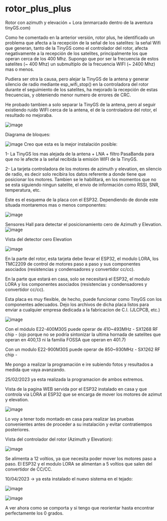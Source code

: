 # rotor_plus_plus
Rotor con azimuth y elevación + Lora (enmarcado dentro de la aventura tinyGS.com)

Como he comentado en la anterior versión, rotor plus, he identificado un problema que afecta a la recepción de la señal de los satelites: la señal Wifi que generan, tanto de la TinyGS como el controlador del rotor, afecta negativamente a la recepción de los satelites, principalmente los que operan cerca de los 400 Mhz.
Supongo que por ser la frecuencia de estos satelites (~ 400 Mhz) un submultiplo de la frecuencia WIFI (~ 2400 Mhz) mas o menos.

Pudiera ser otra la causa, pero alejar la TinyGS de la antena y generar silencio de radio mediante esp_wifi_stop() en la controladora del rotor durante el seguimiento de los satelites, ha mejorado la recepción de estas frecuencias, y obteniendo menor numero de errores de CRC.

He probado tambien a solo separar la TinyGS de la antena, pero al seguir existiendo ruido WIFI cerca de la antena, el de la controladora del rotor, el resultado no mejoraba.

![image](https://user-images.githubusercontent.com/48222471/219964735-e9b03ab3-8a8c-4862-ba71-bbfcd501dcd3.png)

Diagrama de bloques:

![image](https://user-images.githubusercontent.com/48222471/219963042-5a910ad9-36ba-454b-956b-77bf34b30299.png)
Creo que esta es la mejor instalación posible:

1- La TinyGS los mas alejada de la antena + LNA + filtro PasaBanda para que no le afecte a la señal recibida la emisión WIFI de la TinyGS.

2- La tarjeta controladora de los motores de azimuth y elevation, en silencio de radio, es decir solo recibira los datos referente a donde tiene que posicionar los motores. Tambien se le habilitará, en los momentos que no se esta siguiendo ningun satelite, el envio de información como RSSI, SNR, temperatura, etc.

Este es el esquema de la placa con el ESP32. Dependiendo de donde este situada montaremos mas o menos componentes:

![image](https://user-images.githubusercontent.com/48222471/219963378-4f51618b-5d57-4e55-a12d-66700e77d537.png)

Sensores Hall para detectar el posicionamiento cero de Azimuth y Elevation.
![image](https://github.com/redmilenium/rotor_plus_plus/assets/48222471/42dc8794-e372-4689-bfd3-c7b47c55f372)

Vista del detector cero Elevation

![image](https://user-images.githubusercontent.com/48222471/231794455-12560071-c641-43c6-85d1-e8e2d587c228.png)

En la parte del rotor, esta tarjeta debe llevar el ESP32, el modulo LORA, los TMC2209 de control de motores paso a paso y sus componentes asociados (resistencias y condensadores y convertidor cc/cc).

En la parte que estará en casa, solo se necesitará el ESP32, el modulo LORA y los componentes asociados  (resistencias y condensadores y convertidor cc/cc).

Esta placa es muy flexible, de hecho, puede funcionar como TinyGS con los componentes adecuados.
Dejo los archivos de dicha placa listos para enviar a cualquier empresa dedicada a la fabricacion de C.I. (JLCPCB, etc.)

![image](https://user-images.githubusercontent.com/48222471/219966046-f227f057-6386-4066-afda-18ccc9022e40.png)


Con el módulo E22-400M30S puede operar de 410~493MHz - SX1268 RF chip - (ojo porque no se podría sintonizar la ultima hornada de satelites que operan en 400,13 ni la familia FOSSA que operan en 401.7)

Con un modulo E22-900M30S puede operar de 850~930MHz - SX1262 RF chip -

Me pongo a realizar la programación e ire subiendo fotos y resultados a medida que vaya avanzando.

25/02/2023 ya esta realizada la programacion de ambos extremos.

Vista de la pagina WEB servida por el ESP32 instalado en casa y que controla via LORA al ESP32 que se encarga de mover los motores de azimut y elevation.

![image](https://user-images.githubusercontent.com/48222471/221374341-191dabd5-d8c4-4824-a7d7-b8d8a2322108.png)

Lo voy a tener todo montado en casa para realizar las pruebas convenientes antes de proceder a su instalación y evitar contratiempos posteriores.

Vista del controlador del rotor (Azimuth y Elevation):

![image](https://user-images.githubusercontent.com/48222471/221374682-a0b94fe0-2fc1-4f22-a8ab-ef1962c6639c.png)

Se alimenta a 12 voltios, ya que necesita poder mover los motores paso a paso. El ESP32 y el modulo LORA se alimentan a 5 voltios que salen del convertidor de CC/CC.

10/04/2023 -> ya esta instalado el nuevo sistema en el tejado:

![image](https://user-images.githubusercontent.com/48222471/230955860-d7cad3e2-adc7-40ea-bcfe-669ab9abc24b.png)

![image](https://user-images.githubusercontent.com/48222471/230956003-ce19a738-85c5-4e5d-8844-98d09d81516f.png)

A ver ahora como se comporta y si tengo que reorientar hasta encontrar perfectamente los 0 grados.





